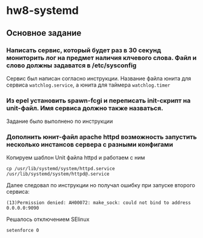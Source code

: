 # hw8-systemd

## Основное задание

### Написать сервис, который будет раз в 30 секунд мониторить лог на предмет наличия клчевого слова. Файл и слово должны задаватся в /etc/sysconfig

Сервис был написан согласно инструкции. Название файла юнита для сервиса `watchlog.service`, а юнита для таймера `watchlog.timer`

###  Из epel установить spawn-fcgi и переписать init-скрипт на unit-файл. Имя сервиса должно также назваться.

Задание было выполнено по инструкции

###  Дополнить юнит-файл apache httpd возможность запустить несколько инстансов сервера с разными конфигами

Копируем шаблон Unit файла httpd и работаем с ним

```
cp /usr/lib/systemd/system/httpd.service /usr/lib/systemd/system/httpd@.service
```

Далее следовал по инструкции но получал ошибку при запуске второго сервиса:

```
(13)Permission denied: AH00072: make_sock: could not bind to address 0.0.0.0:9090
```

Решалось отключением SElinux

```
setenforce 0
```
